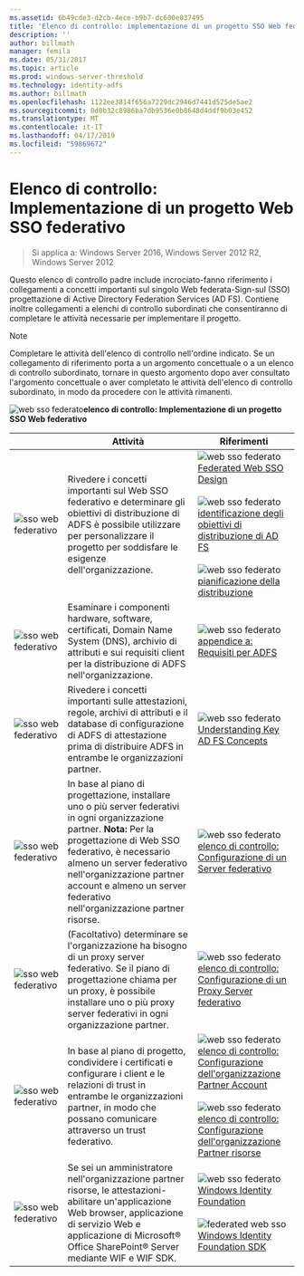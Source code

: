 ```yaml
---
ms.assetid: 6b49cde3-d2cb-4ece-b9b7-dc600e037495
title: 'Elenco di controllo: implementazione di un progetto SSO Web federativo'
description: ''
author: billmath
manager: femila
ms.date: 05/31/2017
ms.topic: article
ms.prod: windows-server-threshold
ms.technology: identity-adfs
ms.author: billmath
ms.openlocfilehash: 1122ee3814f656a7229dc2946d7441d525de5ae2
ms.sourcegitcommit: 0d0b32c8986ba7db9536e0b8648d4ddf9b03e452
ms.translationtype: MT
ms.contentlocale: it-IT
ms.lasthandoff: 04/17/2019
ms.locfileid: "59869672"
---
```

# <a name="checklist-implementing-a-federated-web-sso-design"></a>Elenco di controllo: Implementazione di un progetto Web SSO federativo

>Si applica a: Windows Server 2016, Windows Server 2012 R2, Windows Server 2012

Questo elenco di controllo padre include incrociato\-fanno riferimento i collegamenti a concetti importanti sul singolo Web federata\-Sign\-sul \(SSO\) progettazione di Active Directory Federation Services \(AD FS\). Contiene inoltre collegamenti a elenchi di controllo subordinati che consentiranno di completare le attività necessarie per implementare il progetto.  
  
> [!NOTE]  
> Completare le attività dell'elenco di controllo nell'ordine indicato. Se un collegamento di riferimento porta a un argomento concettuale o a un elenco di controllo subordinato, tornare in questo argomento dopo aver consultato l'argomento concettuale o aver completato le attività dell'elenco di controllo subordinato, in modo da procedere con le attività rimanenti.  
  
![web sso federato](media/2b05dce3-938f-4168-9b8f-1f4398cbdb9b.gif)**elenco di controllo: Implementazione di un progetto SSO Web federativo**  
  
||Attività|Riferimenti|  
|-|--------|-------------|  
|![sso web federativo](media/icon_checkboxo.gif)|Rivedere i concetti importanti sul Web SSO federativo e determinare gli obiettivi di distribuzione di ADFS è possibile utilizzare per personalizzare il progetto per soddisfare le esigenze dell'organizzazione.|![web sso federato](media/faa393df-4856-4431-9eda-4f4e5be72a90.gif)[Federated Web SSO Design](https://technet.microsoft.com/library/dd807050.aspx)<br /><br />![web sso federato](media/faa393df-4856-4431-9eda-4f4e5be72a90.gif)[identificazione degli obiettivi di distribuzione di AD FS](https://technet.microsoft.com/library/dd807053.aspx)<br /><br />![web sso federato](media/faa393df-4856-4431-9eda-4f4e5be72a90.gif)[pianificazione della distribuzione](https://technet.microsoft.com/library/dd807083.aspx)|  
|![sso web federativo](media/icon_checkboxo.gif)|Esaminare i componenti hardware, software, certificati, Domain Name System \(DNS\), archivio di attributi e sui requisiti client per la distribuzione di ADFS nell'organizzazione.|![web sso federato](media/faa393df-4856-4431-9eda-4f4e5be72a90.gif)[appendice a: Requisiti per ADFS](https://technet.microsoft.com/library/ff678034.aspx)|  
|![sso web federativo](media/icon_checkboxo.gif)|Rivedere i concetti importanti sulle attestazioni, regole, archivi di attributi e il database di configurazione di ADFS di attestazione prima di distribuire ADFS in entrambe le organizzazioni partner.|![web sso federato](media/faa393df-4856-4431-9eda-4f4e5be72a90.gif)[Understanding Key AD FS Concepts](../../ad-fs/technical-reference/Understanding-Key-AD-FS-Concepts.md)|  
|![sso web federativo](media/icon_checkboxo.gif)|In base al piano di progettazione, installare uno o più server federativi in ogni organizzazione partner. **Nota:** Per la progettazione di Web SSO federativo, è necessario almeno un server federativo nell'organizzazione partner account e almeno un server federativo nell'organizzazione partner risorse.|![web sso federato](media/bc6cea1a-1c6c-4124-8c8f-1df5adfe8c88.gif)[elenco di controllo: Configurazione di un Server federativo](Checklist--Setting-Up-a-Federation-Server.md)|  
|![sso web federativo](media/icon_checkboxo.gif)|\(Facoltativo\) determinare se l'organizzazione ha bisogno di un proxy server federativo. Se il piano di progettazione chiama per un proxy, è possibile installare uno o più proxy server federativi in ogni organizzazione partner.|![web sso federato](media/bc6cea1a-1c6c-4124-8c8f-1df5adfe8c88.gif)[elenco di controllo: Configurazione di un Proxy Server federativo](Checklist--Setting-Up-a-Federation-Server-Proxy.md)|  
|![sso web federativo](media/icon_checkboxo.gif)|In base al piano di progetto, condividere i certificati e configurare i client e le relazioni di trust in entrambe le organizzazioni partner, in modo che possano comunicare attraverso un trust federativo.|![web sso federato](media/bc6cea1a-1c6c-4124-8c8f-1df5adfe8c88.gif)[elenco di controllo: Configurazione dell'organizzazione Partner Account](Checklist--Configuring-the-Account-Partner-Organization.md)<br /><br />![web sso federato](media/bc6cea1a-1c6c-4124-8c8f-1df5adfe8c88.gif)[elenco di controllo: Configurazione dell'organizzazione Partner risorse](Checklist--Configuring-the-Resource-Partner-Organization.md)|  
|![sso web federativo](media/icon_checkboxo.gif)|Se sei un amministratore nell'organizzazione partner risorse, le attestazioni\-abilitare un'applicazione Web browser, applicazione di servizio Web e applicazione di Microsoft® Office SharePoint® Server mediante WIF e WIF SDK.|![web sso federato](media/faa393df-4856-4431-9eda-4f4e5be72a90.gif)[Windows Identity Foundation](https://go.microsoft.com/fwlink/?LinkId=122266)<br /><br />![federated web sso](media/faa393df-4856-4431-9eda-4f4e5be72a90.gif)[Windows Identity Foundation SDK](https://go.microsoft.com/fwlink/?LinkId=122266)|  
